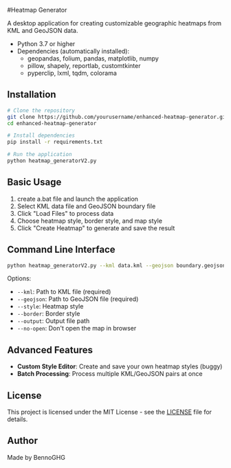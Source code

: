 #Heatmap Generator

A desktop application for creating customizable geographic heatmaps from KML and GeoJSON data.

- Python 3.7 or higher
- Dependencies (automatically installed):
  - geopandas, folium, pandas, matplotlib, numpy
  - pillow, shapely, reportlab, customtkinter
  - pyperclip, lxml, tqdm, colorama

## Installation

```bash
# Clone the repository
git clone https://github.com/yourusername/enhanced-heatmap-generator.git
cd enhanced-heatmap-generator

# Install dependencies
pip install -r requirements.txt

# Run the application
python heatmap_generatorV2.py
```

## Basic Usage

1. create a.bat file and launch the application
2. Select KML data file and GeoJSON boundary file
3. Click "Load Files" to process data
4. Choose heatmap style, border style, and map style
5. Click "Create Heatmap" to generate and save the result

## Command Line Interface

```bash
python heatmap_generatorV2.py --kml data.kml --geojson boundary.geojson --style default --output heatmap.html
```

Options:
- `--kml`: Path to KML file (required)
- `--geojson`: Path to GeoJSON file (required)
- `--style`: Heatmap style
- `--border`: Border style
- `--output`: Output file path
- `--no-open`: Don't open the map in browser

## Advanced Features

- **Custom Style Editor**: Create and save your own heatmap styles (buggy)
- **Batch Processing**: Process multiple KML/GeoJSON pairs at once

## License

This project is licensed under the MIT License - see the [LICENSE](LICENSE) file for details.

## Author

Made by BennoGHG

